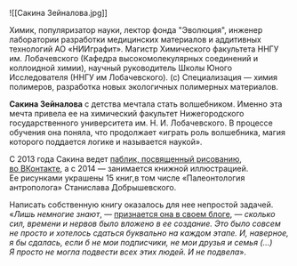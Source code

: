 ![[Сакина Зейналова.jpg]]

Химик, популяризатор науки, лектор фонда "Эволюция", инженер лаборатории разработки медицинских материалов и аддитивных технологий АО «НИИграфит». Магистр Химического факультета ННГУ им. Лобачевского (Кафедра высокомолекулярных соединений и коллоидной химии), научный руководитель Школы Юного Исследователя (ННГУ им Лобачевского). (с) Специализация — химия полимеров, разработка новых экологичных полимерных материалов.

**Сакина Зейналова** с детства мечтала стать волшебником. Именно эта мечта привела ее на химический факультет Нижегородского государственного университета им. Н. И. Лобачевского. В процессе обучения она поняла, что продолжает «играть роль волшебника, магия которого поддается логике и называется наукой».

С 2013 года Сакина ведет [паблик, посвященный рисованию, во ВКонтакте](https://vk.com/sakina_art), а с 2014 — занимается книжной иллюстрацией. Ее рисунками украшены 15 книг,в том числе «Палеонтология антрополога» Станислава Добрышевского.

Написать собственную книгу оказалось для нее непростой задачей. «_Лишь немногие знают_, — [признается она в своем блоге](https://vk.com/wall227565795_3451), — _сколько сил, времени и нервов было вложено в ее создание. Это было совсем не просто и хотелось сдаться буквально на каждом этапе. И, наверное, я бы сдалась, если б не мои подписчики, не мои друзья и семья (...) Я просто не могла подвести всех этих людей. И не подвела_».